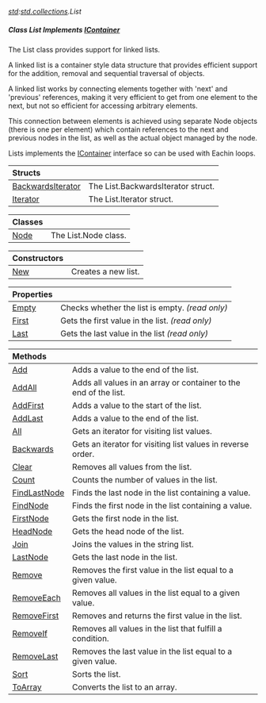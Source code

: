 _[std](../../modules/std/std-module.md):[std.collections](../../modules/std/std-collections.md).List<T>_
##### Class List<T> Implements [IContainer](../../modules/std/std-collections-icontainer.md)<T>
The List class provides support for linked lists.

A linked list is a container style data structure that provides efficient support for the addition, removal and sequential traversal of objects.

A linked list works by connecting elements together with 'next' and 'previous' references, making it very efficient to get from one element to the next, but not so efficient for accessing arbitrary elements.

This connection between elements is achieved using separate Node objects (there is one per element) which contain references to the next and previous nodes in the list, as well as the actual object managed by the node.

Lists implements the [IContainer](std-collections-icontainer.md) interface so can be used with Eachin loops.

| Structs | |
|:---|:---|
| [BackwardsIterator](std-collections-list<t?>-backwardsiterator.md) | The List.BackwardsIterator struct. |
| [Iterator](std-collections-list<t?>-iterator.md) | The List.Iterator struct. |

| Classes | |
|:---|:---|
| [Node](std-collections-list<t?>-node.md) | The List.Node class. |

| Constructors | |
|:---|:---|
| [New](std-collections-list<t?>-new.md) | Creates a new list. |

| Properties | |
|:---|:---|
| [Empty](std-collections-list<t?>-empty.md) | Checks whether the list is empty. _(read only)_ |
| [First](std-collections-list<t?>-first.md) | Gets the first value in the list. _(read only)_ |
| [Last](std-collections-list<t?>-last.md) | Gets the last value in the list _(read only)_ |

| Methods | |
|:---|:---|
| [Add](std-collections-list<t?>-add.md) | Adds a value to the end of the list. |
| [AddAll](std-collections-list<t?>-addall.md) | Adds all values in an array or container to the end of the list. |
| [AddFirst](std-collections-list<t?>-addfirst.md) | Adds a value to the start of the list. |
| [AddLast](std-collections-list<t?>-addlast.md) | Adds a value to the end of the list. |
| [All](std-collections-list<t?>-all.md) | Gets an iterator for visiting list values. |
| [Backwards](std-collections-list<t?>-backwards.md) | Gets an iterator for visiting list values in reverse order. |
| [Clear](std-collections-list<t?>-clear.md) | Removes all values from the list. |
| [Count](std-collections-list<t?>-count.md) | Counts the number of values in the list. |
| [FindLastNode](std-collections-list<t?>-findlastnode.md) | Finds the last node in the list containing a value. |
| [FindNode](std-collections-list<t?>-findnode.md) | Finds the first node in the list containing a value. |
| [FirstNode](std-collections-list<t?>-firstnode.md) | Gets the first node in the list. |
| [HeadNode](std-collections-list<t?>-headnode.md) | Gets the head node of the list. |
| [Join](std-collections-list<t?>-join.md) | Joins the values in the string list. |
| [LastNode](std-collections-list<t?>-lastnode.md) | Gets the last node in the list. |
| [Remove](std-collections-list<t?>-remove.md) | Removes the first value in the list equal to a given value. |
| [RemoveEach](std-collections-list<t?>-removeeach.md) | Removes all values in the list equal to a given value. |
| [RemoveFirst](std-collections-list<t?>-removefirst.md) | Removes and returns the first value in the list. |
| [RemoveIf](std-collections-list<t?>-removeif.md) | Removes all values in the list that fulfill a condition. |
| [RemoveLast](std-collections-list<t?>-removelast.md) | Removes the last value in the list equal to a given value. |
| [Sort](std-collections-list<t?>-sort.md) | Sorts the list. |
| [ToArray](std-collections-list<t?>-toarray.md) | Converts the list to an array. |
